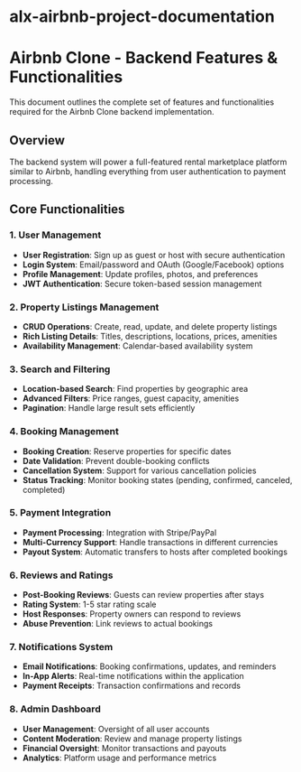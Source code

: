 # alx-airbnb-project-documentation
# Airbnb Clone - Backend Features & Functionalities

This document outlines the complete set of features and functionalities required for the Airbnb Clone backend implementation.

## Overview

The backend system will power a full-featured rental marketplace platform similar to Airbnb, handling everything from user authentication to payment processing.

## Core Functionalities

### 1. User Management
- **User Registration**: Sign up as guest or host with secure authentication
- **Login System**: Email/password and OAuth (Google/Facebook) options
- **Profile Management**: Update profiles, photos, and preferences
- **JWT Authentication**: Secure token-based session management

### 2. Property Listings Management
- **CRUD Operations**: Create, read, update, and delete property listings
- **Rich Listing Details**: Titles, descriptions, locations, prices, amenities
- **Availability Management**: Calendar-based availability system

### 3. Search and Filtering
- **Location-based Search**: Find properties by geographic area
- **Advanced Filters**: Price ranges, guest capacity, amenities
- **Pagination**: Handle large result sets efficiently

### 4. Booking Management
- **Booking Creation**: Reserve properties for specific dates
- **Date Validation**: Prevent double-booking conflicts
- **Cancellation System**: Support for various cancellation policies
- **Status Tracking**: Monitor booking states (pending, confirmed, canceled, completed)

### 5. Payment Integration
- **Payment Processing**: Integration with Stripe/PayPal
- **Multi-Currency Support**: Handle transactions in different currencies
- **Payout System**: Automatic transfers to hosts after completed bookings

### 6. Reviews and Ratings
- **Post-Booking Reviews**: Guests can review properties after stays
- **Rating System**: 1-5 star rating scale
- **Host Responses**: Property owners can respond to reviews
- **Abuse Prevention**: Link reviews to actual bookings

### 7. Notifications System
- **Email Notifications**: Booking confirmations, updates, and reminders
- **In-App Alerts**: Real-time notifications within the application
- **Payment Receipts**: Transaction confirmations and records

### 8. Admin Dashboard
- **User Management**: Oversight of all user accounts
- **Content Moderation**: Review and manage property listings
- **Financial Oversight**: Monitor transactions and payouts
- **Analytics**: Platform usage and performance metrics